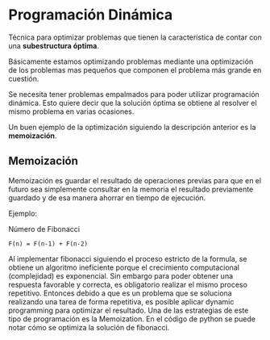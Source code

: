 # Programación Dinámica

Técnica para optimizar problemas que tienen la característica de contar con una **subestructura óptima**.

Básicamente estamos optimizando problemas mediante una optimización de los problemas mas pequeños que componen el problema más grande en cuestión.

Se necesita tener problemas empalmados para poder utilizar programación dinámica. Esto quiere decir que la solución óptima se obtiene al resolver el mismo problema en varias ocasiones.

Un buen ejemplo de la optimización siguiendo la descripción anterior es la **memoización**.

## Memoización

Memoización es guardar el resultado de operaciones previas para que en el futuro sea simplemente consultar en la memoria el resultado previamente guardado y de esa manera ahorrar en tiempo de ejecución.

Ejemplo:

Número de Fibonacci

    F(n) = F(n-1) + F(n-2)

 
Al implementar fibonacci siguiendo el proceso estricto de la formula, se obtiene un algoritmo ineficiente porque el crecimiento computacional (complejidad) es exponencial.
Sin embargo para poder obtener una respuesta favorable y correcta, es obligatorio realizar el mismo proceso repetitivo. 
Entonces debido a que es un problema que se soluciona realizando una tarea de forma repetitiva, es posible aplicar dynamic programming para optimizar el resultado. Una de las estrategias de este tipo de programación es la Memoization.
En el código de python se puede notar cómo se optimiza la solución de fibonacci.


<!--stackedit_data:
eyJoaXN0b3J5IjpbMjEyODExNzgxN119
-->